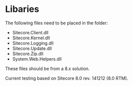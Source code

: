 # Libaries
The following files need to be placed in the folder:

* Sitecore.Client.dll
* Sitecore.Kernel.dll
* Sitecore.Logging.dll
* Sitecore.Update.dll
* Sitecore.Zip.dll
* System.Web.Helpers.dll

These files should be from a 8.x solution.

Current testing based on Sitecore 8.0 rev. 141212 (8.0 RTM).